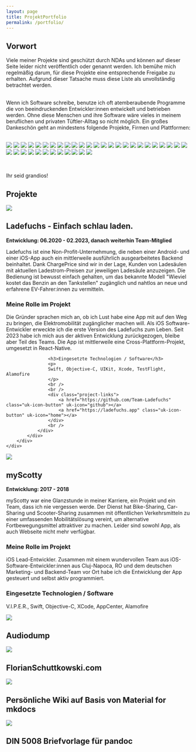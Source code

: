 ```yaml
---
layout: page
title: ProjektPortfolio
permalink: /portfolio/
---
```


## Vorwort

Viele meiner Projekte sind geschützt durch NDAs und können auf dieser Seite leider nicht veröffentlich oder genannt werden. Ich bemühe mich regelmäßig darum, für diese Projekte eine entsprechende Freigabe zu erhalten. Aufgrund dieser Tatsache muss diese Liste als unvollständig betrachtet werden.

<br />
Wenn ich Software schreibe, benutze ich oft atemberaubende Programme die von beeindruckenden Entwickler:innen entwickelt und betrieben werden. Ohne diese Menschen und ihre Software wäre vieles in meinem beruflichen und privaten Tüftler-Alltag so nicht möglich. Ein großes Dankeschön geht an mindestens folgende Projekte, Firmen und Plattformen:
<br /><br />
<p>
    <img class="badge" src="/assets/images/badges/GIT.svg" />
    <img class="badge" src="/assets/images/badges/GithubActions.svg" />
    <img class="badge" src="/assets/images/badges/GithubPages.svg" />
    <img class="badge" src="/assets/images/badges/gitignore.svg" />
    <img class="badge" src="/assets/images/badges/Jekyll.svg" />
    <img class="badge" src="/assets/images/badges/SonarQube.svg" />
    <img class="badge" src="/assets/images/badges/VIM.svg" />
    <img class="badge" src="/assets/images/badges/VSCodium.svg" />
    <img class="badge" src="/assets/images/badges/Xcode.svg" />
    <img class="badge" src="/assets/images/badges/CSS.svg" />
    <img class="badge" src="/assets/images/badges/HTML5.svg" />
    <img class="badge" src="/assets/images/badges/Javascript.svg" />
    <img class="badge" src="/assets/images/badges/Markdown.svg" />
    <img class="badge" src="/assets/images/badges/SASS.svg" />
    <img class="badge" src="/assets/images/badges/Swift.svg" />
    <img class="badge" src="/assets/images/badges/YAML.svg" />
    <img class="badge" src="/assets/images/badges/2fas.svg" />
    <img class="badge" src="/assets/images/badges/gpg.svg" />
    <img class="badge" src="/assets/images/badges/KeePassXC.svg" />
    <img class="badge" src="/assets/images/badges/Confluence.svg" />
    <img class="badge" src="/assets/images/badges/Jira.svg" />
    <img class="badge" src="/assets/images/badges/Obsidian.svg" />
    <img class="badge" src="/assets/images/badges/materialmkdocs.svg" />
    <img class="badge" src="/assets/images/badges/Mermaid.svg" />
    <img class="badge" src="/assets/images/badges/GoogleFonts.svg" />
    <img class="badge" src="/assets/images/badges/ffmpeg.svg" />
    <img class="badge" src="/assets/images/badges/shields.io.svg" />
    <img class="badge" src="/assets/images/badges/SimpleIcons.svg" />
    <img class="badge" src="/assets/images/badges/uikit.svg" />
    <img class="badge" src="/assets/images/badges/Nextcloud.svg" />
    <img class="badge" src="/assets/images/badges/NGINX.svg" />
    <img class="badge" src="/assets/images/badges/OpenAI.svg" />
    <img class="badge" src="/assets/images/badges/tmux.svg" />
    <img class="badge" src="/assets/images/badges/Bosch.svg" />
    <img class="badge" src="/assets/images/badges/Homebrew.svg" />
    <img class="badge" src="/assets/images/badges/KoFi.svg" />
    <img class="badge" src="/assets/images/badges/zsh.svg" />
</p>

<br />

Ihr seid grandios!

## Projekte

<!-- Ladefuchs -->
<div class="project-wrapper">
    <div class="project-titlebar">
        <div class="dot red"></div>
        <div class="dot amber"></div>
        <div class="dot green"></div>
    </div>
    <div class="project-window">
        <div class="uk-grid margin-less-grid" uk-grid>
            <div class="uk-width-1-3@s">
                <div class="project-screenshot">
                    <img src="/assets/images/portfolio/ladefuchs.png" />
                </div>
            </div>
            <div class="uk-width-expand@s">
                <div class="project-description">
                    <h2>Ladefuchs - Einfach schlau laden.</h2>
                    <strong>Entwicklung: 06.2020 - 02.2023, danach weiterhin Team-Mitglied</strong>
                    <p>
                        Ladefuchs ist eine Non-Profit-Unternehmung, die neben einer Android- und einer iOS-App auch ein mittlerweile ausführlich ausgearbeitetes Backend beinhaltet. Dank ChargePrice sind wir in der Lage, Kunden von Ladesäulen mit aktuellen Ladestrom-Preisen zur jeweiligen Ladesäule anzuzeigen.
                        Die Bedienung ist bewusst einfach gehalten, um das bekannte Modell "Wieviel kostet das Benzin an den Tankstellen" zugänglich und nahtlos an neue und erfahrene EV-Fahrer:innen zu vermitteln.
                    </p>
                    <h3>Meine Rolle im Projekt</h3>
                    <p>
                        Die Gründer sprachen mich an, ob ich Lust habe eine App mit auf den Weg zu bringen, die Elektromobilität zugänglicher machen will. Als iOS Software-Entwickler erweckte ich die erste Version des Ladefuchs zum Leben. Seit 2023 habe ich mich aus der aktiven Entwicklung zurückgezogen, bleibe aber Teil des Teams. Die App ist mittlerweile eine Cross-Plattform-Projekt, umgesetzt in React-Native.
                    </p>

                    <h3>Eingesetzte Technologien / Software</h3>
                    <p>
                    Swift, Objective-C, UIKit, Xcode, TestFlight, Alamofire
                    </p>
                    <br />
                    <br />
                    <div class="project-links">
                        <a href="https://github.com/Team-Ladefuchs" class="uk-icon-button" uk-icon="github"></a>
                        <a href="https://ladefuchs.app" class="uk-icon-button" uk-icon="home"></a>
                    </div>
                    <br />
                </div>
            </div>
        </div>
    </div>
</div>

<!-- myScotty -->
<div class="project-wrapper">
    <div class="project-titlebar">
        <div class="dot red"></div>
        <div class="dot amber"></div>
        <div class="dot green"></div>
    </div>
    <div class="project-window">
        <div class="uk-grid margin-less-grid" uk-grid>
            <div class="uk-width-1-3@s">
                <div class="project-screenshot">
                    <img src="/assets/images/portfolio/myScotty.png" />
                </div>
            </div>
            <div class="uk-width-expand@s">
                <div class="project-description">
                <h2>myScotty</h2>
                <strong>Entwicklung: 2017 - 2018</strong>
                <p>
                    myScotty war eine Glanzstunde in meiner Karriere, ein Projekt und ein Team, dass ich nie vergessen werde. Der Dienst hat Bike-Sharing, Car-Sharing und Scooter-Sharing zusammen mit öffentlichen Verkehrsmitteln zu einer umfassenden Mobilitätslösung vereint, um alternative Fortbewegungsmittel attraktiver zu machen.
                    Leider sind sowohl App, als auch Webseite nicht mehr verfügbar.
                </p>
                <h3>Meine Rolle im Projekt</h3>
                <p>
                    iOS Lead-Entwickler. Zusammen mit einem wundervollen Team aus iOS-Software-Entwickler:innen aus Cluj-Napoca, RO und dem deutschen Marketing- und Backend-Team vor Ort habe ich die Entwicklung der App gesteuert und selbst aktiv programmiert.
                </p>
                <h3>Eingesetzte Technologien / Software</h3>
                <p>
                    V.I.P.E.R., Swift, Objective-C, XCode, AppCenter, Alamofire
                </p>
                <div class="project-links">
                    <a href="https://vimeo.com/196608956" class="uk-icon-button" uk-icon="video-camera"></a>
                </div>
                </div>
            </div>
        </div>
    </div>
</div>

<!-- Audiodump -->
<div class="project-wrapper">
    <div class="project-titlebar">
        <div class="dot red"></div>
        <div class="dot amber"></div>
        <div class="dot green"></div>
    </div>
    <div class="project-window">
        <div class="uk-grid margin-less-grid" uk-grid>
            <div class="uk-width-1-3@s">
                <div class="project-screenshot">
                    <img src="/assets/images/portfolio/audiodump.png" />
                </div>
            </div>
            <div class="uk-width-expand@s">
                <div class="project-description">
                <h2>Audiodump</h2>
                </div>
            </div>
        </div>
    </div>
</div>

<!-- FlorianSchuttkowski.com -->
<div class="project-wrapper">
    <div class="project-titlebar">
        <div class="dot red"></div>
        <div class="dot amber"></div>
        <div class="dot green"></div>
    </div>
    <div class="project-window">
        <div class="uk-grid margin-less-grid" uk-grid>
            <div class="uk-width-1-3@s">
                <div class="project-screenshot">
                    <img src="/assets/images/portfolio/florianschuttkowskicom.png" />
                </div>
            </div>
            <div class="uk-width-expand@s">
                <div class="project-description">
                <h2>FlorianSchuttkowski.com</h2>
                </div>
            </div>
        </div>
    </div>
</div>

<!-- MKDOCS -->
<div class="project-wrapper">
    <div class="project-titlebar">
        <div class="dot red"></div>
        <div class="dot amber"></div>
        <div class="dot green"></div>
    </div>
    <div class="project-window">
        <div class="uk-grid margin-less-grid" uk-grid>
            <div class="uk-width-1-3@s">
                <div class="project-screenshot">
                    <img src="/assets/images/portfolio/mkdocs-website.png" />
                </div>
            </div>
            <div class="uk-width-expand@s">
                <div class="project-description">
                    <h2>Persönliche Wiki auf Basis von Material for mkdocs</h2>
                </div>
            </div>
        </div>
    </div>
</div>

<!-- Pandoc Letter-->
<div class="project-wrapper">
    <div class="project-titlebar">
        <div class="dot red"></div>
        <div class="dot amber"></div>
        <div class="dot green"></div>
    </div>
    <div class="project-window">
        <div class="uk-grid margin-less-grid" uk-grid>
            <div class="uk-width-1-3@s">
                <div class="project-screenshot">
                    <img src="/assets/images/portfolio/pandoc-letter.png" />
                </div>
            </div>
            <div class="uk-width-expand@s">
                <div class="project-description">
                <h2>DIN 5008 Briefvorlage für pandoc</h2>
                </div>
            </div>
        </div>
    </div>
</div>